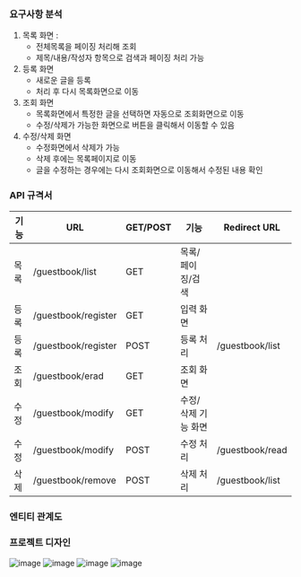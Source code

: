 ### 요구사항 분석

1. 목록 화면 :
    - 전체목록을 페이징 처리해 조회
    - 제목/내용/작성자 항목으로 검색과 페이징 처리 가능
2. 등록 화면 
    - 새로운 글을 등록
    - 처리 후 다시 목록화면으로 이동
3. 조회 화면 
    - 목록화면에서 특정한 글을 선택하면 자동으로 조회화면으로 이동
    - 수정/삭제가 가능한 화면으로 버튼을 클릭해서 이동할 수 있음
4. 수정/삭제 화면 
    - 수정화면에서 삭제가 가능
    - 삭제 후에는 목록페이지로 이동
    - 글을 수정하는 경우에는 다시 조회화면으로 이동해서 수정된 내용 확인

### API 규격서

| 기능 | URL | GET/POST | 기능 | Redirect URL |
| --- | --- | --- | --- | --- |
| 목록 | /guestbook/list | GET | 목록/페이징/검색 |  |
| 등록 | /guestbook/register | GET | 입력 화면 |  |
| 등록 | /guestbook/register | POST | 등록 처리 | /guestbook/list |
| 조회 | /guestbook/erad | GET | 조회 화면 |  |
| 수정 | /guestbook/modify | GET | 수정/삭제 기능 화면 |  |
| 수정 | /guestbook/modify | POST | 수정 처리 | /guestbook/read |
| 삭제 | /guestbook/remove | POST | 삭제 처리 | /guestbook/list |

### 엔티티 관계도

### 프로젝트 디자인
![image](https://user-images.githubusercontent.com/89283563/181114182-36a1a907-acdf-4c6c-bcbe-51af789714d0.png)
![image](https://user-images.githubusercontent.com/89283563/181114359-e601112f-d106-44ed-ad4d-007855723996.png)
![image](https://user-images.githubusercontent.com/89283563/181114411-465da768-9a45-4bbf-9f78-21b622805170.png)
![image](https://user-images.githubusercontent.com/89283563/181215114-2ead3624-9c65-4a84-b2b8-c2de8633e132.png)



